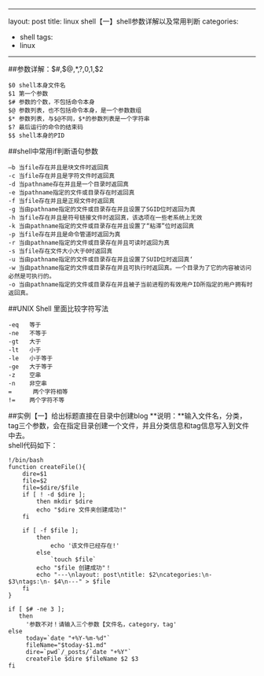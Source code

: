 
---
layout: post
title: linux shell【一】shell参数详解以及常用判断
categories:
- shell
tags:
- linux
---

##参数详解：$#,$@,$*,$?,$0,$1,$2
	
	$0 shell本身文件名
	$1 第一个参数
	$# 参数的个数，不包括命令本身
	$@ 参数列表，也不包括命令本身，是一个参数数组
	$* 参数列表，与$@不同，$*的参数列表是一个字符串
	$? 最后运行的命令的结束码
	$$ shell本身的PID
	
##shell中常用if判断语句参数

	–b 当file存在并且是块文件时返回真
	-c 当file存在并且是字符文件时返回真
	-d 当pathname存在并且是一个目录时返回真
	-e 当pathname指定的文件或目录存在时返回真
	-f 当file存在并且是正规文件时返回真
	-g 当由pathname指定的文件或目录存在并且设置了SGID位时返回为真
	-h 当file存在并且是符号链接文件时返回真，该选项在一些老系统上无效
	-k 当由pathname指定的文件或目录存在并且设置了“粘滞”位时返回真
	-p 当file存在并且是命令管道时返回为真
	-r 当由pathname指定的文件或目录存在并且可读时返回为真
	-s 当file存在文件大小大于0时返回真
	-u 当由pathname指定的文件或目录存在并且设置了SUID位时返回真‘
	-w 当由pathname指定的文件或目录存在并且可执行时返回真。一个目录为了它的内容被访问必然是可执行的。
	-o 当由pathname指定的文件或目录存在并且被子当前进程的有效用户ID所指定的用户拥有时返回真。	
	
##UNIX Shell 里面比较字符写法
	
	-eq   等于
	-ne   不等于
	-gt   大于
	-lt   小于
	-le   小于等于
	-ge   大于等于
	-z    空串
	-n    非空串
	=      两个字符相等
	!=    两个字符不等
	
##实例【一】给出标题直接在目录中创建blog
**说明：**输入文件名，分类，tag三个参数，会在指定目录创建一个文件，并且分类信息和tag信息写入到文件中去。
<br>
shell代码如下：

	!/bin/bash
	function createFile(){
	    dire=$1
	    file=$2
	    file=$dire/$file
	    if [ ! -d $dire ];
	        then mkdir $dire
	        echo "$dire 文件夹创建成功!"
	    fi
	
	    if [ -f $file ];
	        then
	            echo '该文件已经存在!'
	        else
	            `touch $file`
	        echo "$file 创建成功"！
	        echo "---\nlayout: post\ntitle: $2\ncategories:\n- $3\ntags:\n- $4\n---" > $file
	    fi
	}
	
	if [ $# -ne 3 ];
	   then
	     '参数不对！请输入三个参数【文件名，category，tag'
   	else
     	 today=`date "+%Y-%m-%d"`
     	 fileName="$today-$1.md"
     	 dire=`pwd`/_posts/`date "+%Y"`
     	 createFile $dire $fileName $2 $3
	fi
		
	
